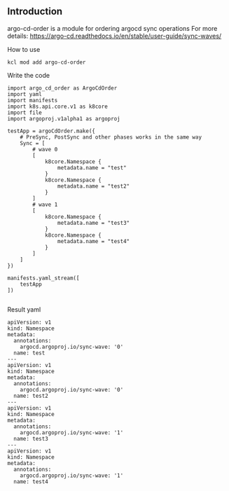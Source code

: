 ## Introduction

argo-cd-order is a module for ordering argocd sync operations
For more details: https://argo-cd.readthedocs.io/en/stable/user-guide/sync-waves/


How to use

```
kcl mod add argo-cd-order
```

Write the code

```
import argo_cd_order as ArgoCdOrder
import yaml
import manifests
import k8s.api.core.v1 as k8core
import file
import argoproj.v1alpha1 as argoproj

testApp = argoCdOrder.make({
    # PreSync, PostSync and other phases works in the same way
    Sync = [
        # wave 0
        [
            k8core.Namespace {
                metadata.name = "test"
            } 
            k8core.Namespace {
                metadata.name = "test2"
            } 
        ]
        # wave 1
        [
            k8core.Namespace {
                metadata.name = "test3"
            } 
            k8core.Namespace {
                metadata.name = "test4"
            } 
        ]
    ]
})

manifests.yaml_stream([
    testApp
])


```

Result yaml

```
apiVersion: v1
kind: Namespace
metadata:
  annotations:
    argocd.argoproj.io/sync-wave: '0'
  name: test
---
apiVersion: v1
kind: Namespace
metadata:
  annotations:
    argocd.argoproj.io/sync-wave: '0'
  name: test2
---
apiVersion: v1
kind: Namespace
metadata:
  annotations:
    argocd.argoproj.io/sync-wave: '1'
  name: test3
---
apiVersion: v1
kind: Namespace
metadata:
  annotations:
    argocd.argoproj.io/sync-wave: '1'
  name: test4
```

